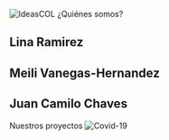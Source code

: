![IdeasCOL](https://ideascol.github.io/assets/logo.png "Logo")
¿Quiénes somos?
## Lina Ramirez
## Meili Vanegas-Hernandez
## Juan Camilo Chaves
Nuestros proyectos
![Covid-19](https://ideascol.github.io/covid19/assets/favicon.png "Covid-19")
